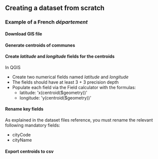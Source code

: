## Creating a dataset from scratch

### Example of a French _département_

#### Download GIS file
#### Generate centroids of communes
#### Create _latitude_ and _longitude_ fields for the centroids
In QGIS
* Create two numerical fields named _latitude_ and _longitude_
* The fields should have at least 3 + 3 precision depth
* Populate each field via the Field calculator with the formulas:
   * latitude: 'x(centroid($geometry))'
   * longitude: 'y(centroid($geometry))'

#### Rename key fields
As explained in the dataset files reference, you must rename the relevant following mandatory fields:
* cityCode
* cityName
#### Export centroids to csv